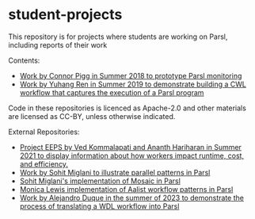 # student-projects

This repository is for projects where students are working on Parsl, including reports of their work

Contents: 
* [Work by Connor Pigg in Summer 2018 to prototype Parsl monitoring](2018-summer-connor-monitoring)
* [Work by Yuhang Ren in Summer 2019 to demonstrate building a CWL workflow that captures the execution of a Parsl program](2019-summer-Parsl-to-CWL)

Code in these repositories is licenced as Apache-2.0 and other materials are licensed as CC-BY, unless otherwise indicated.


External Repositories:
* [Project EEPS by Ved Kommalapati and Ananth Hariharan in Summer 2021 to display information about how workers impact runtime, cost, and efficiency.](https://github.com/kommav/EEPS)
* [Work by Sohit Miglani to illustrate parallel patterns in Parsl](https://github.com/Parsl/parallel_patterns)
* [Sohit Miglani's implementation of Mosaic in Parsl](https://github.com/Parsl/parallel_patterns)
* [Monica Lewis implementation of Aalist workflow patterns in Parsl](https://github.com/Parsl/parsl/pull/14)
* [Work by Alejandro Duque in the summer of 2023 to demonstrate the process of translating a WDL workflow into Parsl](https://github.com/grimloc-aduque/Phyloflow-Parsl-Implementation)
